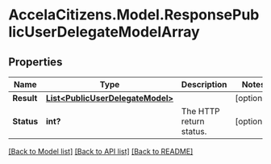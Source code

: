 # AccelaCitizens.Model.ResponsePublicUserDelegateModelArray
## Properties

Name | Type | Description | Notes
------------ | ------------- | ------------- | -------------
**Result** | [**List&lt;PublicUserDelegateModel&gt;**](PublicUserDelegateModel.md) |  | [optional] 
**Status** | **int?** | The HTTP return status. | [optional] 

[[Back to Model list]](../README.md#documentation-for-models) [[Back to API list]](../README.md#documentation-for-api-endpoints) [[Back to README]](../README.md)

